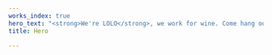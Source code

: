 ```yaml
---
works_index: true
hero_text: "<strong>We're LOLO</strong>, we work for wine. Come hang out"
title: Hero

---
```

<Hero :text="$page.frontmatter.hero_text" />
<WorksList />